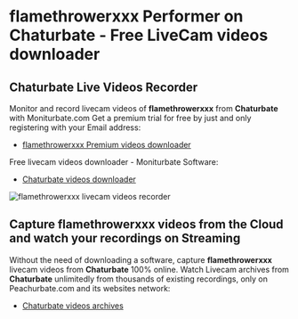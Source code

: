 # flamethrowerxxx Performer on Chaturbate - Free LiveCam videos downloader

## Chaturbate Live Videos Recorder

Monitor and record livecam videos of **flamethrowerxxx** from **Chaturbate** with Moniturbate.com
Get a premium trial for free by just and only registering with your Email address:
* [flamethrowerxxx Premium videos downloader](https://moniturbate.com/request-demo-licence-key.html)

Free livecam videos downloader - Moniturbate Software:
* [Chaturbate videos downloader](https://moniturbate.com/moniturbate-download-software.html)

![flamethrowerxxx livecam videos recorder](https://peachurnet.com/templates/moniturbate-software.png)


## Capture flamethrowerxxx videos from the Cloud and watch your recordings on Streaming

Without the need of downloading a software, capture **flamethrowerxxx** livecam videos from **Chaturbate** 100% online.
Watch Livecam archives from **Chaturbate** unlimitedly from thousands of existing recordings, only on Peachurbate.com and its websites network:
* [Chaturbate videos archives](https://peachurnet.com/)